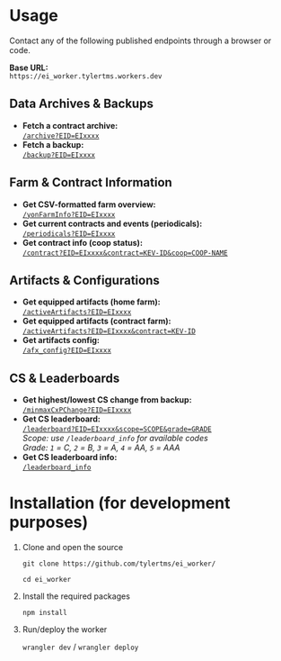# Usage

Contact any of the following published endpoints through a browser or code.

**Base URL:**  
`https://ei_worker.tylertms.workers.dev`

## Data Archives & Backups  
- **Fetch a contract archive:**  
  [`/archive?EID=EIxxxx`](https://ei_worker.tylertms.workers.dev/archive?EID=EIxxxx)  
- **Fetch a backup:**  
  [`/backup?EID=EIxxxx`](https://ei_worker.tylertms.workers.dev/backup?EID=EIxxxx)  

## Farm & Contract Information  
- **Get CSV-formatted farm overview:**  
  [`/yonFarmInfo?EID=EIxxxx`](https://ei_worker.tylertms.workers.dev/yonFarmInfo?EID=EIxxxx)  
- **Get current contracts and events (periodicals):**  
  [`/periodicals?EID=EIxxxx`](https://ei_worker.tylertms.workers.dev/periodicals?EID=EIxxxx)  
- **Get contract info (coop status):**  
  [`/contract?EID=EIxxxx&contract=KEV-ID&coop=COOP-NAME`](https://ei_worker.tylertms.workers.dev/contract?EID=EIxxxx&contract=KEV-ID&coop=COOP-NAME)  

## Artifacts & Configurations  
- **Get equipped artifacts (home farm):**  
  [`/activeArtifacts?EID=EIxxxx`](https://ei_worker.tylertms.workers.dev/activeArtifacts?EID=EIxxxx)  
- **Get equipped artifacts (contract farm):**  
  [`/activeArtifacts?EID=EIxxxx&contract=KEV-ID`](https://ei_worker.tylertms.workers.dev/activeArtifacts?EID=EIxxxx&contract=KEV-ID)  
- **Get artifacts config:**  
  [`/afx_config?EID=EIxxxx`](https://ei_worker.tylertms.workers.dev/afx_config?EID=EIxxxx)  

## CS & Leaderboards  
- **Get highest/lowest CS change from backup:**  
  [`/minmaxCxPChange?EID=EIxxxx`](https://ei_worker.tylertms.workers.dev/minmaxCxPChange?EID=EIxxxx)  
- **Get CS leaderboard:**  
  [`/leaderboard?EID=EIxxxx&scope=SCOPE&grade=GRADE`](https://ei_worker.tylertms.workers.dev/leaderboard?EID=EIxxxx&scope=SCOPE&grade=GRADE)  
  _Scope: use `/leaderboard_info` for available codes_  
  _Grade: `1` = C, `2` = B, `3` = A, `4` = AA, `5` = AAA_  
- **Get CS leaderboard info:**  
  [`/leaderboard_info`](https://ei_worker.tylertms.workers.dev/leaderboard_info)  


# Installation (for development purposes)
1. Clone and open the source

	`git clone https://github.com/tylertms/ei_worker/`

	`cd ei_worker`

2. Install the required packages

   `npm install`
  
4. Run/deploy the worker
   
	`wrangler dev` / `wrangler deploy`
